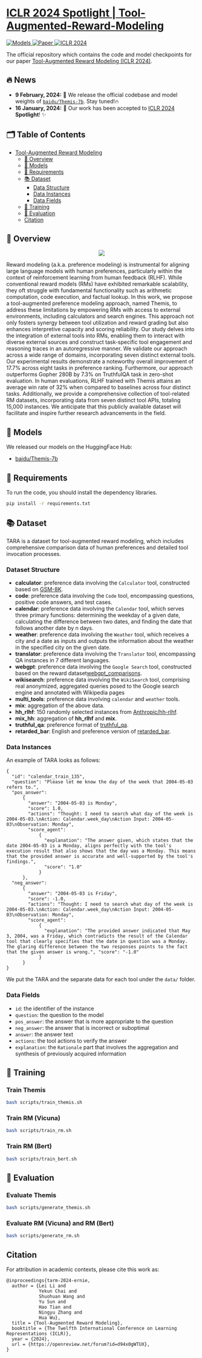 # [ICLR 2024 Spotlight | Tool-Augmented-Reward-Modeling](https://arxiv.org/abs/2310.01045)

   <a href="https://huggingface.co/baidu" target="_blank">
      <img alt="Models" src="https://img.shields.io/badge/🤗-Models-blue" />
   </a>
  <a href="https://arxiv.org/abs/2310.01045" target="_blank">
      <img alt="Paper" src="https://img.shields.io/badge/📜-Paper-purple" />
   </a>
  <a href="https://iclr.cc/Conferences/2024" target="_blank">
      <img alt="ICLR 2024" src="https://img.shields.io/badge/Proceedings-ICLR2024-red" />
   </a>



The official repository which contains the code and model checkpoints for our paper [Tool-Augmented Reward Modeling (ICLR 2024)](https://arxiv.org/pdf/2310.01045.pdf).


## 🔥 News
* **9 February, 2024:** 🎉 We release the official codebase and model weights of [`baidu/Themis-7b`](https://huggingface.co/baidu/Themis-7b). Stay tuned!🔥
* **16 January, 2024:** 🎉 Our work has been accepted to [ICLR 2024](https://iclr.cc/Conferences/2024) **Spotlight**! ✨

## 🗂️ Table of Contents

- [Tool-Augmented Reward Modeling](#tool-augmented-reward-modeling)
  - [🌟 Overview](#-overview)
  - [📌 Models](#-models)
  - [📕 Requirements](#-requirements)
  - [📚 Dataset](#-dataset)
    - [Data Structure](#data-structure)
    - [Data Instances](#data-instances)
    - [Data Fields](#data-fields)
  - [🚀 Training](#-training)
  - [🚁 Evaluation](#-evaluation)
  - [Citation](#citation)

## 🌟 Overview

<div align="center">
  <img src="resource/model.png">
</div>

Reward modeling (a.k.a. preference modeling) is instrumental for aligning large language models with human preferences, particularly within the context of reinforcement learning from human feedback (RLHF). While conventional reward models (RMs) have exhibited remarkable scalability, they oft struggle with fundamental functionality such as arithmetic computation, code execution, and factual lookup. In this work, we propose a tool-augmented preference modeling approach, named Themis, to address these limitations by empowering RMs with access to external environments, including calculators and search engines. 
This approach not only fosters synergy between tool utilization and reward grading but also enhances interpretive capacity and scoring reliability.
Our study delves into the integration of external tools into RMs, enabling them to interact with diverse external sources and construct task-specific tool engagement and reasoning traces in an autoregressive manner. We validate our approach across a wide range of domains, incorporating seven distinct external tools. Our experimental results demonstrate a noteworthy overall improvement of 17.7% across eight tasks in preference ranking. Furthermore, our approach outperforms Gopher 280B by 7.3\% on TruthfulQA task in zero-shot evaluation. In human evaluations, RLHF trained with Themis attains an average win rate of 32\% when compared to baselines across four distinct tasks. Additionally, we provide a comprehensive collection of tool-related RM datasets, incorporating data from seven distinct tool APIs, totaling 15,000 instances. We anticipate that this publicly available dataset will facilitate and inspire further research advancements in the field.


## 📌 Models

We released our models on the HuggingFace Hub:

* [baidu/Themis-7b](https://huggingface.co/baidu/Themis-7b)


## 📕 Requirements

To run the code, you should install the dependency libraries.

```bash
pip install -r requirements.txt
```

## 📚 Dataset
TARA is a dataset for tool-augmented reward modeling, which includes comprehensive comparison data of human preferences and detailed tool invocation processes.

### Dataset Structure

- **calculator**: preference data involving the `Calculator` tool, constructed based on [GSM-8K](https://huggingface.co/datasets/gsm8k).
- **code**: preference data involving the `Code` tool, encompassing questions, positive code answers, and test cases.
- **calendar**: preference data involving the `Calendar` tool, which serves three primary functions: determining the weekday of a given date, calculating the difference between two dates, and finding the date that follows another date by n days.
- **weather**: preference data involving the `Weather` tool, which receives a city and a date as inputs and outputs the information about the weather in the specified city on the given date.
- **translator**: preference data involving the `Translator` tool, encompassing QA instances in 7 different languages.
- **webgpt**: preference data involving the `Google Search` tool, constructed based on the reward dataset[webgpt_comparisons](https://huggingface.co/datasets/openai/webgpt_comparisons).
- **wikisearch**: preference data involving the `WikiSearch` tool, comprising real anonymized, aggregated queries posed to the Google search engine and annotated with Wikipedia pages
- **multi_tools**: preference data involving `calendar` and `weather` tools.
- **mix**: aggregation of the above data.
- **hh_rlhf**: 150 randomly selected instances from [Anthropic/hh-rlhf](https://huggingface.co/datasets/Anthropic/hh-rlhf).
- **mix_hh**: aggregation of **hh_rlhf** and **mix**.
- **truthful_qa**: preference format of [truthful_qa](https://huggingface.co/datasets/truthful_qa).
- **retarded_bar**: English and preference version of [retarded_bar](https://huggingface.co/datasets/hugfaceguy0001/retarded_bar).

### Data Instances

An example of TARA looks as follows:

```text
{
  "id": "calendar_train_135", 
  "question": "Please let me know the day of the week that 2004-05-03 refers to.", 
  "pos_answer": 
      {
        "answer": "2004-05-03 is Monday", 
        "score": 1.0, 
        "actions": "Thought: I need to search what day of the week is 2004-05-03.\nAction: Calendar.week_day\nAction Input: 2004-05-03\nObservation: Monday", 
        "score_agent": 
            {
              "explanation": "The answer given, which states that the date 2004-05-03 is a Monday, aligns perfectly with the tool's execution result that also shows that the day was a Monday. This means that the provided answer is accurate and well-supported by the tool's findings.", 
              "score": "1.0"
            }
      }, 
  "neg_answer": 
      {
        "answer": "2004-05-03 is Friday", 
        "score": -1.0, 
        "actions": "Thought: I need to search what day of the week is 2004-05-03.\nAction: Calendar.week_day\nAction Input: 2004-05-03\nObservation: Monday", 
        "score_agent": 
            {
              "explanation": "The provided answer indicated that May 3, 2004, was a Friday, which contradicts the result of the Calendar tool that clearly specifies that the date in question was a Monday. The glaring difference between the two responses points to the fact that the given answer is wrong.", "score": "-1.0"
            }
      }
}
```

We put the TARA and the separate data for each tool under the `data/` folder.

### Data Fields
- `id`: the identifier of the instance
- `question`: the question to the model
- `pos_answer`: the answer that is more appropriate to the question
- `neg_answer`: the answer that is incorrect or suboptimal
- `answer`: the answer text
- `actions`: the tool actions to verify the answer
- `explanation`: the `Rationale` part that involves the aggregation and synthesis of previously acquired information

## 🚀 Training

### Train Themis
```bash
bash scripts/train_themis.sh
```

### Train RM (Vicuna)
```bash
bash scripts/train_rm.sh
```

### Train RM (Bert)

```bash
bash scripts/train_bert.sh
```

## 🚁 Evaluation

### Evaluate Themis
```bash
bash scripts/generate_themis.sh
```

### Evaluate RM (Vicuna) and RM (Bert)
```bash
bash scripts/generate_rm.sh
```


## Citation

For attribution in academic contexts, please cite this work as:

```
@inproceedings{tarm-2024-ernie,
  author = {Lei Li and
            Yekun Chai and
            Shuohuan Wang and
            Yu Sun and
            Hao Tian and
            Ningyu Zhang and
            Hua Wu},
  title = {Tool-Augmented Reward Modeling},
  booktitle = {The Twelfth International Conference on Learning Representations (ICLR)},
  year = {2024},
  url = {https://openreview.net/forum?id=d94x0gWTUX},
}
```
